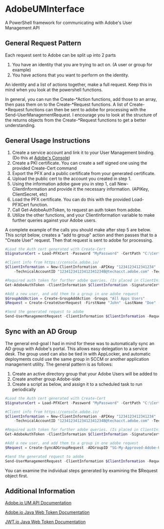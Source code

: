 # AdobeUMInterface

A PowerShell framework for communicating with Adobe's User Management API

## General Request Pattern

Each request sent to Adobe can be split up into 2 parts
1) You have an identity that you are trying to act on. (A user or group for example)
2) You have actions that you want to perform on the identity.

An identity and a list of actions together, make a full request. Keep this in mind when you look at the powershell functions.

In general, you can run the Create-\*Action functions, add those to an array, then pass them on to the Create-\*Request functions. A list of Create-\*Request functions can then be sent to adobe for processing with the Send-UserManagementRequest.
I encourage you to look at the structure of the returns objects from the Create-\*Request functions to get a better understanding.

## General Usage Instructions

1) Create a service account and link it to your User Management binding. (Do this at [Adobe's Console](https://console.adobe.io))
2) Create a PKI certificate. You can create a self signed one using the provided Create-Cert command
3) Export the PFX and a public certificate from your generated certificate. 
4) Upload the public cert to the account you created in step 1.
5) Using the information adobe gave you in step 1, call New-ClientInformation and provide it the necessary information. (APIKey, ClientSecret, etc)
6) Load the PFX certificate. You can do this with the provided Load-PFXCert function.
7) Call Get-AdobeAuthToken, to request an auth token from adobe.
8) Utilize the other functions, and your ClientInformation variable to make further queries against your Adobe users.

A complete example of the calls you should make after step 5 are below. This script below, creates a "add to group" action and then passes that to a "Create User" request. Then that request is sent to adobe for processing.

```powershell
#Load the Auth cert generated with Create-Cert
$SignatureCert = Load-PFXCert -Password "MyPassword" -CertPath "C:\Certs\AdobeAuthPrivate.pfx"

#Client info from https://console.adobe.io/
$ClientInformation = New-ClientInformation -APIKey "1234123412341234" -OrganizationID "1234123412341234@AdobeOrg" -ClientSecret "xxxxxxxx-xxxx-xxxx-xxxx-xxxxxxxx" `
    -TechnicalAccountID "12341234123412341234B@techacct.adobe.com" -TechnicalAccountEmail "xxxxxxxx-xxxx-xxxx-xxxx-xxxxxxxx6@techacct.adobe.com"

#Required auth token for further adobe queries. (Is placed in ClientInformation)
Get-AdobeAuthToken -ClientInformation $ClientInformation -SignatureCert $SignatureCert

#Add a new user, and add them to a group in one adobe request
$GroupAddAction = Create-GroupAddAction -Groups "All Apps Users"
$Request = Create-CreateUserRequest -FirstName "John" -LastName "Doe" -Email "John.Doe@domain.com" -AdditionalActions $GroupAddAction

#Send the generated request to adobe
Send-UserManagementRequest -ClientInformation $ClientInformation -Requests $Request
```

## Sync with an AD Group

The general end-goal I had in mind for these was to automatically sync an AD group with Adobe's portal. This allows easy delegation to a service desk. The group used can also be tied in with AppLocker, and automatic deployments could use the same group in SCCM or another application management utility. The general pattern is as follows:

1) Create an active directory group that your Adobe Users will be added to
2) Create another group Adobe-side
3) Create a script as below, and assign it to a scheduled task to run periodically

```powershell
#Load the Auth cert generated with Create-Cert
$SignatureCert = Load-PFXCert -Password "MyPassword" -CertPath "C:\Certs\AdobeAuthPrivate.pfx"

#Client info from https://console.adobe.io/
$ClientInformation = New-ClientInformation -APIKey "1234123412341234" -OrganizationID "1234123412341234@AdobeOrg" -ClientSecret "xxxxxxxx-xxxx-xxxx-xxxx-xxxxxxxx" `
    -TechnicalAccountID "12341234123412341234B@techacct.adobe.com" -TechnicalAccountEmail "xxxxxxxx-xxxx-xxxx-xxxx-xxxxxxxx6@techacct.adobe.com"

#Required auth token for further adobe queries. (Is placed in ClientInformation)
Get-AdobeAuthToken -ClientInformation $ClientInformation -SignatureCert $SignatureCert

#Add a new user, and add them to a group in one adobe request
$Request = Create-SyncADGroupRequest -ADGroupID "SG-My-Approved-Adobe-Users" -AdobeGroupID "111222422" -ClientInformation $ClientInformation

#Send the generated request to adobe
Send-UserManagementRequest -ClientInformation $ClientInformation -Requests $Request
```

You can examine the individual steps generated by examining the $Request object first.

## Additional Information

[Adobe.io UM API Documentation](https://www.adobe.io/apis/cloudplatform/usermanagement/docs/api/overview.html)

[Adobe.io Java Web Token Documentation](https://www.adobe.io/apis/cloudplatform/console/authentication/createjwt/jwt_java.html)

[JWT.io Java Web Token Documentation](https://jwt.io/)
